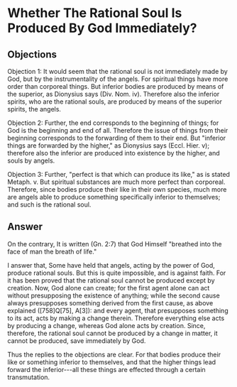 # Whether The Rational Soul Is Produced By God Immediately?

## Objections

Objection 1: It would seem that the rational soul is not immediately made by God, but by the instrumentality of the angels. For spiritual things have more order than corporeal things. But inferior bodies are produced by means of the superior, as Dionysius says (Div. Nom. iv). Therefore also the inferior spirits, who are the rational souls, are produced by means of the superior spirits, the angels.

Objection 2: Further, the end corresponds to the beginning of things; for God is the beginning and end of all. Therefore the issue of things from their beginning corresponds to the forwarding of them to their end. But "inferior things are forwarded by the higher," as Dionysius says (Eccl. Hier. v); therefore also the inferior are produced into existence by the higher, and souls by angels.

Objection 3: Further, "perfect is that which can produce its like," as is stated Metaph. v. But spiritual substances are much more perfect than corporeal. Therefore, since bodies produce their like in their own species, much more are angels able to produce something specifically inferior to themselves; and such is the rational soul.

## Answer

On the contrary, It is written (Gn. 2:7) that God Himself "breathed into the face of man the breath of life."

I answer that, Some have held that angels, acting by the power of God, produce rational souls. But this is quite impossible, and is against faith. For it has been proved that the rational soul cannot be produced except by creation. Now, God alone can create; for the first agent alone can act without presupposing the existence of anything; while the second cause always presupposes something derived from the first cause, as above explained ([758]Q[75], A[3]): and every agent, that presupposes something to its act, acts by making a change therein. Therefore everything else acts by producing a change, whereas God alone acts by creation. Since, therefore, the rational soul cannot be produced by a change in matter, it cannot be produced, save immediately by God.

Thus the replies to the objections are clear. For that bodies produce their like or something inferior to themselves, and that the higher things lead forward the inferior---all these things are effected through a certain transmutation.
